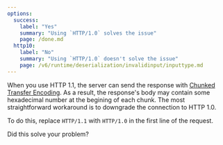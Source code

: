 ```yaml
---
options:
  success:
    label: "Yes"
    summary: "Using `HTTP/1.0` solves the issue"
    page: /done.md
  http10:
    label: "No"
    summary: "Using `HTTP/1.0` doesn't solve the issue"
    page: /v6/runtime/deserialization/invalidinput/inputtype.md
---
```


When you use HTTP 1.1, the server can send the response with [Chunked Transfer Encoding](https://en.wikipedia.org/wiki/Chunked_transfer_encoding).
As a result, the response's body may contain some hexadecimal number at the begining of each chunk.
The most straightforward workaround is to downgrade the connection to HTTP 1.0.

To do this, replace `HTTP/1.1` with `HTTP/1.0` in the first line of the request.

Did this solve your problem?
